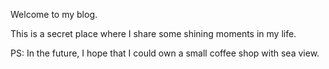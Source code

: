Welcome to my blog.

This is a secret place where I share some shining moments in my life.

PS: In the future, I hope that I could own a small coffee shop with sea view. 


